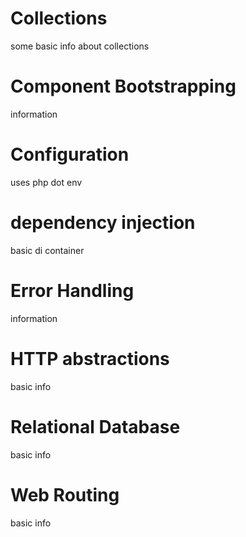 # Collections

some basic info about collections

# Component Bootstrapping

information

# Configuration

uses php dot env

# dependency injection

basic di container

# Error Handling

information

# HTTP abstractions

basic info

# Relational Database

basic info

# Web Routing

basic info

